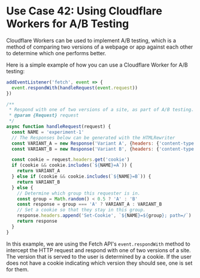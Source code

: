 # Use Case 42: Using Cloudflare Workers for A/B Testing

Cloudflare Workers can be used to implement A/B testing, which is a method of comparing two versions of a webpage or app against each other to determine which one performs better.

Here is a simple example of how you can use a Cloudflare Worker for A/B testing:

```javascript
addEventListener('fetch', event => {
  event.respondWith(handleRequest(event.request))
})

/**
 * Respond with one of two versions of a site, as part of A/B testing.
 * @param {Request} request
 */
async function handleRequest(request) {
  const NAME = 'experiment-1'
  // The Responses below can be generated with the HTMLRewriter
  const VARIANT_A = new Response('Variant A', {headers: {'content-type': 'text/html'}})
  const VARIANT_B = new Response('Variant B', {headers: {'content-type': 'text/html'}})

  const cookie = request.headers.get('cookie')
  if (cookie && cookie.includes(`${NAME}=A`)) {
    return VARIANT_A
  } else if (cookie && cookie.includes(`${NAME}=B`)) {
    return VARIANT_B
  } else {
    // Determine which group this requester is in.
    const group = Math.random() < 0.5 ? 'A' : 'B'
    const response = group === 'A' ? VARIANT_A : VARIANT_B
    // Set a cookie so that they stay in this group.
    response.headers.append('Set-Cookie', `${NAME}=${group}; path=/`)
    return response
  }
}
```

In this example, we are using the Fetch API's `event.respondWith` method to intercept the HTTP request and respond with one of two versions of a site. The version that is served to the user is determined by a cookie. If the user does not have a cookie indicating which version they should see, one is set for them.